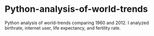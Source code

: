 # Python-analysis-of-world-trends
Python analysis of world-trends comparing 1960 and 2012. 
I analyzed birthrate, internet user, life expectancy, and fertility rate.
